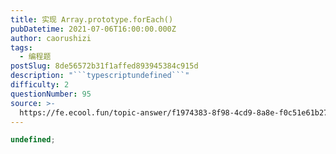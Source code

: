 ```yaml
---
title: 实现 Array.prototype.forEach()
pubDatetime: 2021-07-06T16:00:00.000Z
author: caorushizi
tags:
  - 编程题
postSlug: 8de56572b31f1affed893945384c915d
description: "```typescriptundefined```"
difficulty: 2
questionNumber: 95
source: >-
  https://fe.ecool.fun/topic-answer/f1974383-8f98-4cd9-8a8e-f0c51e61b275?orderBy=updateTime&order=desc&tagId=26
---
```


```typescript
undefined;
```
